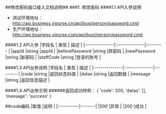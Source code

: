 ##修改密码接口接入文档说明##
###1. 修改密码
####1.1 API入参说明
- 测试环境地址：http://api.business.yipurse.cn/api/busi/person/password.cmd
- 生产环境地址：http://api.business.yipurse.com/api/busi/person/password.cmd

####1.2 API入参
|字段名 			|	类型 		| 描述 	  	|
|:--------------|:--------------|:--------	|
|appId			|string 		|appId 	|
|beforePassword		|string 		|原密码 	|
|newPassword		|string 		|新密码 	|
|staffCode			|string 		|登录的账号 	|

    
####1.3 API出参说明
|字段名 			|	类型 		| 描述 	  	|
|:--------------|:--------------|:--------	|
|code		|string 		|返回状态码值 	|
|datas		|string 		|返回数据 	|
|message		|string 		|返回信息描述 	|


####1.4 API出参示例
######返回成功样例：
    {
    'code': 200,
    'datas': [],
    'message': 'success'
	}





##code编码
|取值		|说明 	 |
|:----------|:-------|
|500		|异常	 |
|200		|成功	 |